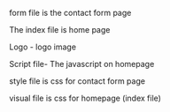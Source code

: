 form file is the contact form page

The index file is home page

Logo - logo image

Script file- The javascript on homepage

style file is css for contact form page

visual file is css for homepage (index file)
